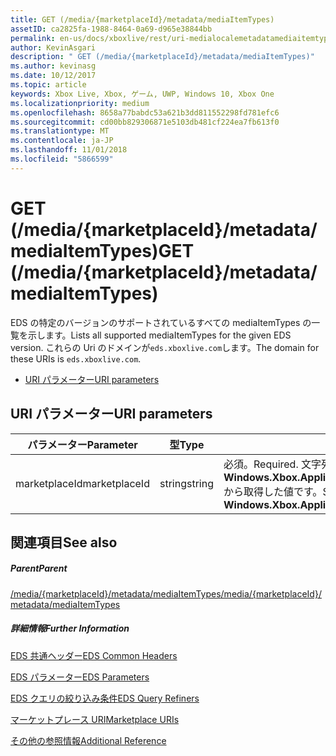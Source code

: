 ```yaml
---
title: GET (/media/{marketplaceId}/metadata/mediaItemTypes)
assetID: ca2825fa-1988-8464-0a69-d965e38844bb
permalink: en-us/docs/xboxlive/rest/uri-medialocalemetadatamediaitemtypesget.html
author: KevinAsgari
description: " GET (/media/{marketplaceId}/metadata/mediaItemTypes)"
ms.author: kevinasg
ms.date: 10/12/2017
ms.topic: article
keywords: Xbox Live, Xbox, ゲーム, UWP, Windows 10, Xbox One
ms.localizationpriority: medium
ms.openlocfilehash: 8658a77babdc53a621b3dd811552298fd781efc6
ms.sourcegitcommit: cd00bb829306871e5103db481cf224ea7fb613f0
ms.translationtype: MT
ms.contentlocale: ja-JP
ms.lasthandoff: 11/01/2018
ms.locfileid: "5866599"
---
```

# <a name="get-mediamarketplaceidmetadatamediaitemtypes"></a><span data-ttu-id="5106c-104">GET (/media/{marketplaceId}/metadata/mediaItemTypes)</span><span class="sxs-lookup"><span data-stu-id="5106c-104">GET (/media/{marketplaceId}/metadata/mediaItemTypes)</span></span>
<span data-ttu-id="5106c-105">EDS の特定のバージョンのサポートされているすべての mediaItemTypes の一覧を示します。</span><span class="sxs-lookup"><span data-stu-id="5106c-105">Lists all supported mediaItemTypes for the given EDS version.</span></span> <span data-ttu-id="5106c-106">これらの Uri のドメインが`eds.xboxlive.com`します。</span><span class="sxs-lookup"><span data-stu-id="5106c-106">The domain for these URIs is `eds.xboxlive.com`.</span></span>
 
  * [<span data-ttu-id="5106c-107">URI パラメーター</span><span class="sxs-lookup"><span data-stu-id="5106c-107">URI parameters</span></span>](#ID4EV)
 
<a id="ID4EV"></a>

 
## <a name="uri-parameters"></a><span data-ttu-id="5106c-108">URI パラメーター</span><span class="sxs-lookup"><span data-stu-id="5106c-108">URI parameters</span></span>
 
| <span data-ttu-id="5106c-109">パラメーター</span><span class="sxs-lookup"><span data-stu-id="5106c-109">Parameter</span></span>| <span data-ttu-id="5106c-110">型</span><span class="sxs-lookup"><span data-stu-id="5106c-110">Type</span></span>| <span data-ttu-id="5106c-111">説明</span><span class="sxs-lookup"><span data-stu-id="5106c-111">Description</span></span>| 
| --- | --- | --- | 
| <span data-ttu-id="5106c-112">marketplaceId</span><span class="sxs-lookup"><span data-stu-id="5106c-112">marketplaceId</span></span>| <span data-ttu-id="5106c-113">string</span><span class="sxs-lookup"><span data-stu-id="5106c-113">string</span></span>| <span data-ttu-id="5106c-114">必須。</span><span class="sxs-lookup"><span data-stu-id="5106c-114">Required.</span></span> <span data-ttu-id="5106c-115">文字列<b>Windows.Xbox.ApplicationModel.Store.Configuration.MarketplaceId</b>から取得した値です。</span><span class="sxs-lookup"><span data-stu-id="5106c-115">String value obtained from the <b>Windows.Xbox.ApplicationModel.Store.Configuration.MarketplaceId</b>.</span></span>| 
  
<a id="ID4EAB"></a>

 
## <a name="see-also"></a><span data-ttu-id="5106c-116">関連項目</span><span class="sxs-lookup"><span data-stu-id="5106c-116">See also</span></span>
 
<a id="ID4ECB"></a>

 
##### <a name="parent"></a><span data-ttu-id="5106c-117">Parent</span><span class="sxs-lookup"><span data-stu-id="5106c-117">Parent</span></span> 

[<span data-ttu-id="5106c-118">/media/{marketplaceId}/metadata/mediaItemTypes</span><span class="sxs-lookup"><span data-stu-id="5106c-118">/media/{marketplaceId}/metadata/mediaItemTypes</span></span>](uri-medialocalemetadatamediaitemtypes.md)

  
<a id="ID4EMB"></a>

 
##### <a name="further-information"></a><span data-ttu-id="5106c-119">詳細情報</span><span class="sxs-lookup"><span data-stu-id="5106c-119">Further Information</span></span> 

[<span data-ttu-id="5106c-120">EDS 共通ヘッダー</span><span class="sxs-lookup"><span data-stu-id="5106c-120">EDS Common Headers</span></span>](../../additional/edscommonheaders.md)

 [<span data-ttu-id="5106c-121">EDS パラメーター</span><span class="sxs-lookup"><span data-stu-id="5106c-121">EDS Parameters</span></span>](../../additional/edsparameters.md)

 [<span data-ttu-id="5106c-122">EDS クエリの絞り込み条件</span><span class="sxs-lookup"><span data-stu-id="5106c-122">EDS Query Refiners</span></span>](../../additional/edsqueryrefiners.md)

 [<span data-ttu-id="5106c-123">マーケットプレース URI</span><span class="sxs-lookup"><span data-stu-id="5106c-123">Marketplace URIs</span></span>](atoc-reference-marketplace.md)

 [<span data-ttu-id="5106c-124">その他の参照情報</span><span class="sxs-lookup"><span data-stu-id="5106c-124">Additional Reference</span></span>](../../additional/atoc-xboxlivews-reference-additional.md)

   